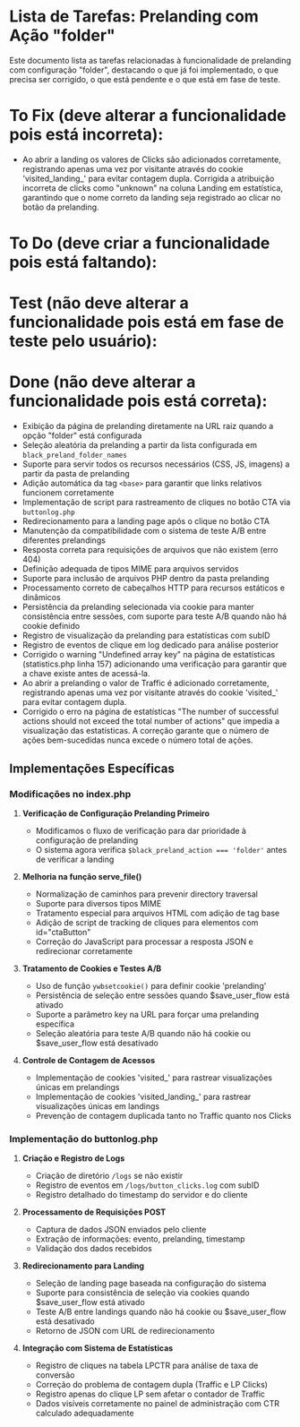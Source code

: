# Lista de Tarefas: Prelanding com Ação "folder"

Este documento lista as tarefas relacionadas à funcionalidade de prelanding com
configuração "folder", destacando o que já foi implementado, o que precisa ser
corrigido, o que está pendente e o que está em fase de teste.

# To Fix (deve alterar a funcionalidade pois está incorreta):

- Ao abrir a landing os valores de Clicks são adicionados corretamente,
  registrando apenas uma vez por visitante através do cookie 'visited_landing_'
  para evitar contagem dupla. Corrigida a atribuição incorreta de clicks como
  "unknown" na coluna Landing em estatística, garantindo que o nome correto da
  landing seja registrado ao clicar no botão da prelanding.


# To Do (deve criar a funcionalidade pois está faltando):

# Test (não deve alterar a funcionalidade pois está em fase de teste pelo usuário):

# Done (não deve alterar a funcionalidade pois está correta):

- Exibição da página de prelanding diretamente na URL raiz quando a opção
  "folder" está configurada
- Seleção aleatória da prelanding a partir da lista configurada em
  `black_preland_folder_names`
- Suporte para servir todos os recursos necessários (CSS, JS, imagens) a partir
  da pasta de prelanding
- Adição automática da tag `<base>` para garantir que links relativos funcionem
  corretamente
- Implementação de script para rastreamento de cliques no botão CTA via
  `buttonlog.php`
- Redirecionamento para a landing page após o clique no botão CTA
- Manutenção da compatibilidade com o sistema de teste A/B entre diferentes
  prelandings
- Resposta correta para requisições de arquivos que não existem (erro 404)
- Definição adequada de tipos MIME para arquivos servidos
- Suporte para inclusão de arquivos PHP dentro da pasta prelanding
- Processamento correto de cabeçalhos HTTP para recursos estáticos e dinâmicos
- Persistência da prelanding selecionada via cookie para manter consistência
  entre sessões, com suporte para teste A/B quando não há cookie definido
- Registro de visualização da prelanding para estatísticas com subID
- Registro de eventos de clique em log dedicado para análise posterior
- Corrigido o warning "Undefined array key" na página de estatísticas
  (statistics.php linha 157) adicionando uma verificação para garantir que a
  chave existe antes de acessá-la.
- Ao abrir a prelanding o valor de Traffic é adicionado corretamente,
  registrando apenas uma vez por visitante através do cookie 'visited_' para
  evitar contagem dupla.
- Corrigido o erro na página de estatísticas "The number of successful actions
  should not exceed the total number of actions" que impedia a visualização das
  estatísticas. A correção garante que o número de ações bem-sucedidas nunca
  excede o número total de ações.

## Implementações Específicas

### Modificações no index.php

1. **Verificação de Configuração Prelanding Primeiro**
   - Modificamos o fluxo de verificação para dar prioridade à configuração de
     prelanding
   - O sistema agora verifica `$black_preland_action === 'folder'` antes de
     verificar a landing

2. **Melhoria na função serve_file()**
   - Normalização de caminhos para prevenir directory traversal
   - Suporte para diversos tipos MIME
   - Tratamento especial para arquivos HTML com adição de tag base
   - Adição de script de tracking de cliques para elementos com id="ctaButton"
   - Correção do JavaScript para processar a resposta JSON e redirecionar
     corretamente

3. **Tratamento de Cookies e Testes A/B**
   - Uso de função `ywbsetcookie()` para definir cookie 'prelanding'
   - Persistência de seleção entre sessões quando $save_user_flow está ativado
   - Suporte a parâmetro key na URL para forçar uma prelanding específica
   - Seleção aleatória para teste A/B quando não há cookie ou $save_user_flow
     está desativado

4. **Controle de Contagem de Acessos**
   - Implementação de cookies 'visited_' para rastrear visualizações únicas em
     prelandings
   - Implementação de cookies 'visited_landing_' para rastrear visualizações
     únicas em landings
   - Prevenção de contagem duplicada tanto no Traffic quanto nos Clicks

### Implementação do buttonlog.php

1. **Criação e Registro de Logs**
   - Criação de diretório `/logs` se não existir
   - Registro de eventos em `/logs/button_clicks.log` com subID
   - Registro detalhado do timestamp do servidor e do cliente

2. **Processamento de Requisições POST**
   - Captura de dados JSON enviados pelo cliente
   - Extração de informações: evento, prelanding, timestamp
   - Validação dos dados recebidos

3. **Redirecionamento para Landing**
   - Seleção de landing page baseada na configuração do sistema
   - Suporte para consistência de seleção via cookies quando $save_user_flow
     está ativado
   - Teste A/B entre landings quando não há cookie ou $save_user_flow está
     desativado
   - Retorno de JSON com URL de redirecionamento

4. **Integração com Sistema de Estatísticas**
   - Registro de cliques na tabela LPCTR para análise de taxa de conversão
   - Correção do problema de contagem dupla (Traffic e LP Clicks)
   - Registro apenas do clique LP sem afetar o contador de Traffic
   - Dados visíveis corretamente no painel de administração com CTR calculado
     adequadamente
